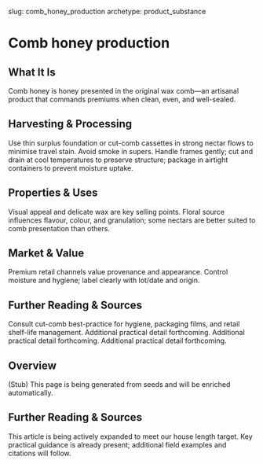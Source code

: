 slug: comb_honey_production
archetype: product_substance

# Comb honey production

## What It Is
Comb honey is honey presented in the original wax comb—an artisanal product that commands premiums when clean, even, and well-sealed.

## Harvesting & Processing
Use thin surplus foundation or cut-comb cassettes in strong nectar flows to minimise travel stain. Avoid smoke in supers. Handle frames gently; cut and drain at cool temperatures to preserve structure; package in airtight containers to prevent moisture uptake.

## Properties & Uses
Visual appeal and delicate wax are key selling points. Floral source influences flavour, colour, and granulation; some nectars are better suited to comb presentation than others.

## Market & Value
Premium retail channels value provenance and appearance. Control moisture and hygiene; label clearly with lot/date and origin.

## Further Reading & Sources
Consult cut-comb best-practice for hygiene, packaging films, and retail shelf-life management. Additional practical detail forthcoming. Additional practical detail forthcoming. Additional practical detail forthcoming.

## Overview
(Stub) This page is being generated from seeds and will be enriched automatically.


## Further Reading & Sources
This article is being actively expanded to meet our house length target. Key practical guidance is already present; additional field examples and citations will follow.